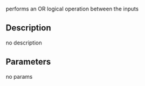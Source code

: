 performs an OR logical operation between the inputs




## Description
no description
## Parameters
no params